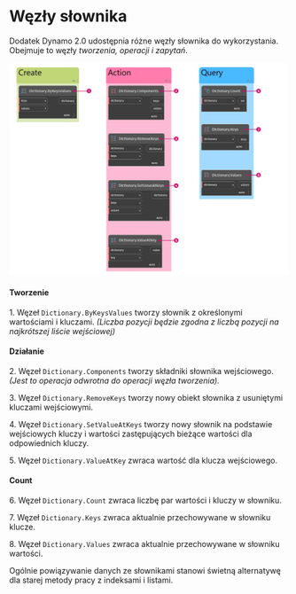 # Węzły słownika

Dodatek Dynamo 2.0 udostępnia różne węzły słownika do wykorzystania. Obejmuje to węzły _tworzenia, operacji i zapytań_.

![](../images/5-5/2/dictionarynodes-nodes.jpg)

#### Tworzenie

1\. Węzeł `Dictionary.ByKeysValues` tworzy słownik z określonymi wartościami i kluczami. _(Liczba pozycji będzie zgodna z liczbą pozycji na najkrótszej liście wejściowej)_

#### Działanie

2\. Węzeł `Dictionary.Components` tworzy składniki słownika wejściowego. _(Jest to operacja odwrotna do operacji węzła tworzenia)._

3\. Węzeł `Dictionary.RemoveKeys` tworzy nowy obiekt słownika z usuniętymi kluczami wejściowymi.

4\. Węzeł `Dictionary.SetValueAtKeys` tworzy nowy słownik na podstawie wejściowych kluczy i wartości zastępujących bieżące wartości dla odpowiednich kluczy.

5\. Węzeł `Dictionary.ValueAtKey` zwraca wartość dla klucza wejściowego.

#### Count

6\. Węzeł `Dictionary.Count` zwraca liczbę par wartości i kluczy w słowniku.

7\. Węzeł `Dictionary.Keys` zwraca aktualnie przechowywane w słowniku klucze.

8\. Węzeł `Dictionary.Values` zwraca aktualnie przechowywane w słowniku wartości.

Ogólnie powiązywanie danych ze słownikami stanowi świetną alternatywę dla starej metody pracy z indeksami i listami.
